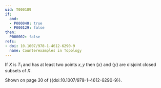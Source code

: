 ```yaml
---
uid: T000109
if:
  and:
  - P000040: true
  - P000129: false
then:
  P000002: false
refs:
- doi: 10.1007/978-1-4612-6290-9
  name: Counterexamples in Topology
---
```


If $X$ is $T_1$ and has at least two points $x,y$ then $\{x\}$ and $\{y\}$ are disjoint closed subsets of $X$.

Shown on page 30 of {{doi:10.1007/978-1-4612-6290-9}}.
